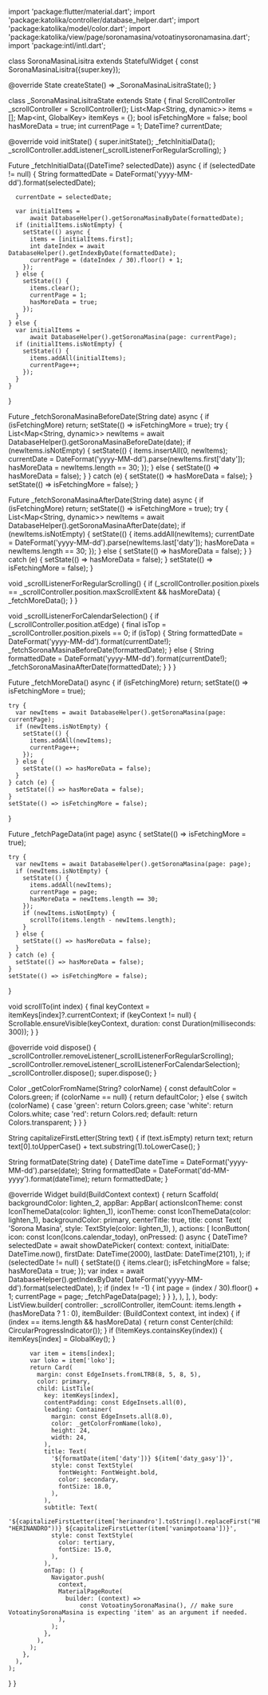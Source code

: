 import 'package:flutter/material.dart';
import 'package:katolika/controller/database_helper.dart';
import 'package:katolika/model/color.dart';
import 'package:katolika/view/page/soronamasina/votoatinysoronamasina.dart';
import 'package:intl/intl.dart';

class SoronaMasinaLisitra extends StatefulWidget {
  const SoronaMasinaLisitra({super.key});

  @override
  State<SoronaMasinaLisitra> createState() => _SoronaMasinaLisitraState();
}

class _SoronaMasinaLisitraState extends State<SoronaMasinaLisitra> {
  final ScrollController _scrollController = ScrollController();
  List<Map<String, dynamic>> items = [];
  Map<int, GlobalKey> itemKeys = {};
  bool isFetchingMore = false;
  bool hasMoreData = true;
  int currentPage = 1;
  DateTime? currentDate;

  @override
  void initState() {
    super.initState();
    _fetchInitialData();
    _scrollController.addListener(_scrollListenerForRegularScrolling);
  }

  Future<void> _fetchInitialData({DateTime? selectedDate}) async {
    if (selectedDate != null) {
      String formattedDate = DateFormat('yyyy-MM-dd').format(selectedDate);

      currentDate = selectedDate;

      var initialItems =
          await DatabaseHelper().getSoronaMasinaByDate(formattedDate);
      if (initialItems.isNotEmpty) {
        setState(() async {
          items = [initialItems.first];
          int dateIndex = await DatabaseHelper().getIndexByDate(formattedDate);
          currentPage = (dateIndex / 30).floor() + 1;
        });
      } else {
        setState(() {
          items.clear();
          currentPage = 1;
          hasMoreData = true;
        });
      }
    } else {
      var initialItems =
          await DatabaseHelper().getSoronaMasina(page: currentPage);
      if (initialItems.isNotEmpty) {
        setState(() {
          items.addAll(initialItems);
          currentPage++;
        });
      }
    }
  }

  Future<void> _fetchSoronaMasinaBeforeDate(String date) async {
    if (isFetchingMore) return;
    setState(() => isFetchingMore = true);
    try {
      List<Map<String, dynamic>> newItems =
          await DatabaseHelper().getSoronaMasinaBeforeDate(date);
      if (newItems.isNotEmpty) {
        setState(() {
          items.insertAll(0, newItems);
          currentDate = DateFormat('yyyy-MM-dd').parse(newItems.first['daty']);
          hasMoreData = newItems.length == 30;
        });
      } else {
        setState(() => hasMoreData = false);
      }
    } catch (e) {
      setState(() => hasMoreData = false);
    }
    setState(() => isFetchingMore = false);
  }

  Future<void> _fetchSoronaMasinaAfterDate(String date) async {
    if (isFetchingMore) return;
    setState(() => isFetchingMore = true);
    try {
      List<Map<String, dynamic>> newItems =
          await DatabaseHelper().getSoronaMasinaAfterDate(date);
      if (newItems.isNotEmpty) {
        setState(() {
          items.addAll(newItems);
          currentDate = DateFormat('yyyy-MM-dd').parse(newItems.last['daty']);
          hasMoreData = newItems.length == 30;
        });
      } else {
        setState(() => hasMoreData = false);
      }
    } catch (e) {
      setState(() => hasMoreData = false);
    }
    setState(() => isFetchingMore = false);
  }

  void _scrollListenerForRegularScrolling() {
    if (_scrollController.position.pixels ==
            _scrollController.position.maxScrollExtent &&
        hasMoreData) {
      _fetchMoreData();
    }
  }

  void _scrollListenerForCalendarSelection() {
    if (_scrollController.position.atEdge) {
      final isTop = _scrollController.position.pixels == 0;
      if (isTop) {
        String formattedDate = DateFormat('yyyy-MM-dd').format(currentDate!);
        _fetchSoronaMasinaBeforeDate(formattedDate);
      } else {
        String formattedDate = DateFormat('yyyy-MM-dd').format(currentDate!);
        _fetchSoronaMasinaAfterDate(formattedDate);
      }
    }
  }


  Future<void> _fetchMoreData() async {
    if (isFetchingMore) return;
    setState(() => isFetchingMore = true);

    try {
      var newItems = await DatabaseHelper().getSoronaMasina(page: currentPage);
      if (newItems.isNotEmpty) {
        setState(() {
          items.addAll(newItems);
          currentPage++;
        });
      } else {
        setState(() => hasMoreData = false);
      }
    } catch (e) {
      setState(() => hasMoreData = false);
    }
    setState(() => isFetchingMore = false);
  }

  Future<void> _fetchPageData(int page) async {
    setState(() => isFetchingMore = true);

    try {
      var newItems = await DatabaseHelper().getSoronaMasina(page: page);
      if (newItems.isNotEmpty) {
        setState(() {
          items.addAll(newItems);
          currentPage = page;
          hasMoreData = newItems.length == 30;
        });
        if (newItems.isNotEmpty) {
          scrollTo(items.length - newItems.length);
        }
      } else {
        setState(() => hasMoreData = false);
      }
    } catch (e) {
      setState(() => hasMoreData = false);
    }
    setState(() => isFetchingMore = false);
  }

  void scrollTo(int index) {
    final keyContext = itemKeys[index]?.currentContext;
    if (keyContext != null) {
      Scrollable.ensureVisible(keyContext,
          duration: const Duration(milliseconds: 300));
    }
  }

  @override
  void dispose() {
    _scrollController.removeListener(_scrollListenerForRegularScrolling);
    _scrollController.removeListener(_scrollListenerForCalendarSelection);
    _scrollController.dispose();
    super.dispose();
  }

  Color _getColorFromName(String? colorName) {
    const defaultColor = Colors.green;
    if (colorName == null) {
      return defaultColor;
    } else {
      switch (colorName) {
        case 'green':
          return Colors.green;
        case 'white':
          return Colors.white;
        case 'red':
          return Colors.red;
        default:
          return Colors.transparent;
      }
    }
  }

  String capitalizeFirstLetter(String text) {
    if (text.isEmpty) return text;
    return text[0].toUpperCase() + text.substring(1).toLowerCase();
  }

  String formatDate(String date) {
    DateTime dateTime = DateFormat('yyyy-MM-dd').parse(date);
    String formattedDate = DateFormat('dd-MM-yyyy').format(dateTime);
    return formattedDate;
  }

  @override
  Widget build(BuildContext context) {
    return Scaffold(
      backgroundColor: lighten_2,
      appBar: AppBar(
        actionsIconTheme: const IconThemeData(color: lighten_1),
        iconTheme: const IconThemeData(color: lighten_1),
        backgroundColor: primary,
        centerTitle: true,
        title: const Text(
          'Sorona Masina',
          style: TextStyle(color: lighten_1),
        ),
        actions: [
          IconButton(
            icon: const Icon(Icons.calendar_today),
            onPressed: () async {
              DateTime? selectedDate = await showDatePicker(
                context: context,
                initialDate: DateTime.now(),
                firstDate: DateTime(2000),
                lastDate: DateTime(2101),
              );
              if (selectedDate != null) {
                setState(() {
                  items.clear();
                  isFetchingMore = false;
                  hasMoreData = true;
                });
                var index = await DatabaseHelper().getIndexByDate(
                  DateFormat('yyyy-MM-dd').format(selectedDate),
                );
                if (index != -1) {
                  int page = (index / 30).floor() + 1;
                  currentPage = page;
                  _fetchPageData(page);
                }
              }
            },
          ),
        ],
      ),
      body: ListView.builder(
        controller: _scrollController,
        itemCount: items.length + (hasMoreData ? 1 : 0),
        itemBuilder: (BuildContext context, int index) {
          if (index == items.length && hasMoreData) {
            return const Center(child: CircularProgressIndicator());
          }
          if (!itemKeys.containsKey(index)) {
            itemKeys[index] = GlobalKey();
          }

          var item = items[index];
          var loko = item['loko'];
          return Card(
            margin: const EdgeInsets.fromLTRB(8, 5, 8, 5),
            color: primary,
            child: ListTile(
              key: itemKeys[index],
              contentPadding: const EdgeInsets.all(0),
              leading: Container(
                margin: const EdgeInsets.all(8.0),
                color: _getColorFromName(loko),
                height: 24,
                width: 24,
              ),
              title: Text(
                '${formatDate(item['daty'])} ${item['daty_gasy']}',
                style: const TextStyle(
                  fontWeight: FontWeight.bold,
                  color: secondary,
                  fontSize: 18.0,
                ),
              ),
              subtitle: Text(
                '${capitalizeFirstLetter(item['herinandro'].toString().replaceFirst("HER.", "HERINANDRO"))} ${capitalizeFirstLetter(item['vanimpotoana'])}',
                style: const TextStyle(
                  color: tertiary,
                  fontSize: 15.0,
                ),
              ),
              onTap: () {
                Navigator.push(
                  context,
                  MaterialPageRoute(
                    builder: (context) =>
                        const VotoatinySoronaMasina(), // make sure VotoatinySoronaMasina is expecting 'item' as an argument if needed.
                  ),
                );
              },
            ),
          );
        },
      ),
    );
  }
}



